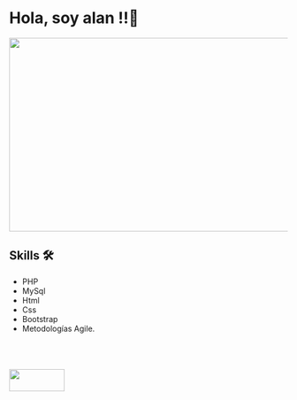 
# Hola, soy alan !!🚀
<img src="https://user-images.githubusercontent.com/69437600/129463183-1ee21578-d255-45db-a22e-9a85865a5145.jpg" height="350" width="800px"><br>
## Skills 🛠️
* PHP
* MySql
* Html
* Css
* Bootstrap
* Metodologías Agile.
            


<br><br><br>[<img src="https://user-images.githubusercontent.com/69437600/129463519-4af2745a-6802-484b-9b48-379eda798ba6.jpg" height="40" width="100">](https://www.linkedin.com/in/alan-alzogaray/)
